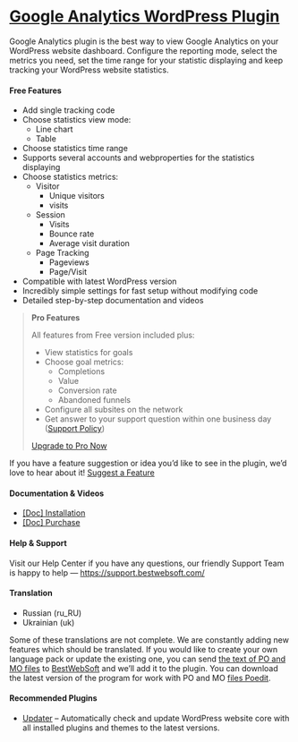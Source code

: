 <a href="https://bestwebsoft.com/products/wordpress/plugins/bws-google-analytics/" target=_blank>Google Analytics WordPress Plugin</a>
========================

<p>Google Analytics plugin is the best way to view Google Analytics on your WordPress website dashboard. Configure the reporting mode, select the metrics you need, set the time range for your statistic displaying and keep tracking your WordPress website statistics.</p>
<p><span class="embed-youtube" style="text-align:center; display: block;"></span></p>
<h4>Free Features</h4>
<ul>
<li>Add single tracking code</li>
<li>Choose statistics view mode:
<ul>
<li>Line chart</li>
<li>Table</li>
</ul>
</li>
<li>Choose statistics time range</li>
<li>Supports several accounts and webproperties for the statistics displaying</li>
<li>Choose statistics metrics:
<ul>
<li>Visitor
<ul>
<li>Unique visitors</li>
<li>
visits</li>
</ul>
</li>
<li>Session
<ul>
<li>Visits</li>
<li>Bounce rate</li>
<li>Average visit duration</li>
</ul>
</li>
<li>Page Tracking
<ul>
<li>Pageviews</li>
<li>Page/Visit</li>
</ul>
</li>
</ul>
</li>
<li>Compatible with latest WordPress version</li>
<li>Incredibly simple settings for fast setup without modifying code</li>
<li>Detailed step-by-step documentation and videos</li>
</ul>
<blockquote>
<p><strong>Pro Features</strong></p>
<p>All features from Free version included plus:</p>
<ul>
<li>View statistics for goals</li>
<li>Choose goal metrics:
<ul>
<li>Completions</li>
<li>Value</li>
<li>Conversion rate</li>
<li>Abandoned funnels</li>
</ul>
</li>
<li>Configure all subsites on the network</li>
<li>Get answer to your support question within one business day (<a href="https://bestwebsoft.com/support-policy/" rel="nofollow">Support Policy</a>)</li>
</ul>
<p><a href="https://bestwebsoft.com/products/wordpress/plugins/bws-google-analytics/?k=5891b1a2761b39cd5706eba26c3af1d4" rel="nofollow">Upgrade to Pro Now</a></p>
</blockquote>
<p>If you have a feature suggestion or idea you&#8217;d like to see in the plugin, we&#8217;d love to hear about it! <a href="https://support.bestwebsoft.com/hc/en-us/requests/new" rel="nofollow">Suggest a Feature</a></p>
<h4>Documentation &amp; Videos</h4>
<ul>
<li><a href="https://docs.google.com/document/d/1-hvn6WRvWnOqj5v5pLUk7Awyu87lq5B_dO-Tv-MC9JQ/" rel="nofollow">[Doc] Installation</a></li>
<li><a href="https://docs.google.com/document/d/1EUdBVvnm7IHZ6y0DNyldZypUQKpB8UVPToSc_LdOYQI/" rel="nofollow">[Doc] Purchase</a></li>
</ul>
<h4>Help &amp; Support</h4>
<p>Visit our Help Center if you have any questions, our friendly Support Team is happy to help — <a href="https://support.bestwebsoft.com/" rel="nofollow">https://support.bestwebsoft.com/</a></p>
<h4>Translation</h4>
<ul>
<li>Russian (ru_RU)</li>
<li>Ukrainian (uk)</li>
</ul>
<p>Some of these translations are not complete. We are constantly adding new features which should be translated. If you would like to create your own language pack or update the existing one, you can send <a href="https://codex.wordpress.org/Translating_WordPress" rel="nofollow">the text of PO and MO files</a> to <a href="https://support.bestwebsoft.com/hc/en-us/requests/new" rel="nofollow">BestWebSoft</a> and we&#8217;ll add it to the plugin. You can download the latest version of the program for work with PO and MO <a href="https://www.poedit.net/download.php" rel="nofollow">files Poedit</a>.</p>
<h4>Recommended Plugins</h4>
<ul>
<li><a href="https://bestwebsoft.com/products/wordpress/plugins/updater/?k=b0536eca91f29f7603d42d53f5fd3990" rel="nofollow">Updater</a> &#8211; Automatically check and update WordPress website core with all installed plugins and themes to the latest versions.</li>
</ul>
